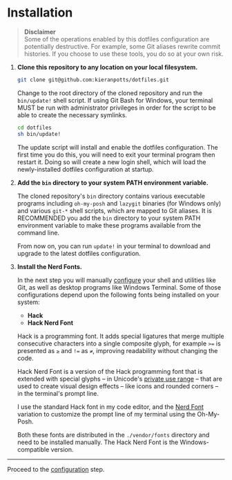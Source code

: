 # Installation

> **Disclaimer** \
> Some of the operations enabled by this dotfiles configuration are potentially destructive. For example, some Git aliases rewrite commit histories. If you choose to use these tools, you do so at your own risk.

1.  **Clone this repository to any location on your local filesystem.**

    ```sh
    git clone git@github.com:kieranpotts/dotfiles.git
    ```

    Change to the root directory of the cloned repository and run the `bin/update!` shell script. If using Git Bash for Windows, your terminal MUST be run with administrator privileges in order for the script to be able to create the necessary symlinks.

    ```sh
    cd dotfiles
    sh bin/update!
    ```

    The update script will install and enable the dotfiles configuration. The first time you do this, you will need to exit your terminal program then restart it. Doing so will create a new login shell, which will load the newly-installed dotfiles configuration at startup.

2.  **Add the `bin` directory to your system PATH environment variable.**

    The cloned repository's `bin` directory contains various executable programs including `oh-my-posh` and `lazygit` binaries (for Windows only) and various `git-*` shell scripts, which are mapped to Git aliases. It is RECOMMENDED you add the `bin` directory to your system PATH environment variable to make these programs available from the command line.

    From now on, you can run `update!` in your terminal to download and upgrade to the latest dotfiles configuration.

3.  **Install the Nerd Fonts.**

    In the next step you will manually [configure](configuration.md) your shell and utilities like Git, as well as desktop programs like Windows Terminal. Some of those configurations depend upon the following fonts being installed on your system:

    - **Hack**
    - **Hack Nerd Font**

    Hack is a programming font. It adds special ligatures that merge multiple consecutive characters into a single composite glyph, for example `>=` is presented as `≥` and `!=` as `≠`, improving readability without changing the code.

    Hack Nerd Font is a version of the Hack programming font that is extended with special glyphs – in Unicode's [private use range](https://unicode-table.com/en/blocks/private-use-area/) – that are used to create visual design effects – like icons and rounded corners – in the terminal's prompt line.

    I use the standard Hack font in my code editor, and the [Nerd Font](https://ohmyposh.dev/docs/config-fonts) variation to customize the prompt line of my terminal using the Oh-My-Posh.

    Both these fonts are distributed in the `./vendor/fonts` directory and need to be installed manually. The Hack Nerd Font is the Windows-compatible version.

-----

Proceed to the [configuration](configuration.md) step.
